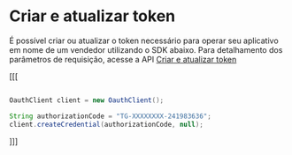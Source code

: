 # Criar e atualizar token

É possível criar ou atualizar o token necessário para operar seu aplicativo em nome de um vendedor utilizando o SDK abaixo. Para detalhamento dos parâmetros de requisição, acesse a API [Criar e atualizar token](https://www.mercadopago[FAKER][URL][DOMAIN]/developers/pt/reference/oauth/_oauth_token/post)

[[[
```java

OauthClient client = new OauthClient();

String authorizationCode = "TG-XXXXXXXX-241983636";
client.createCredential(authorizationCode, null);
```
]]]